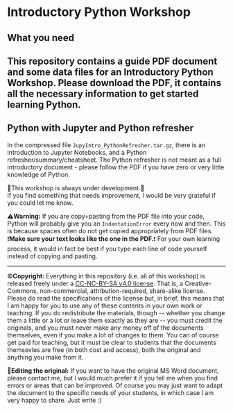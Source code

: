 # Introductory Python Workshop
## What you need
This repository contains a guide PDF document and some data files for an Introductory Python Workshop. Please download the PDF, it contains all the necessary information to get started learning Python.
-----------
## Python with Jupyter and Python refresher
In the compressed file `JupyIntro_PythonRefresher.tar.gz`, there is an introduction to Jupyter Notebooks, and a Python refresher/summary/cheatsheet. The Python refresher is not meant as a full introductory document - please follow the PDF if you have zero or very little knowledge of Python.

:construction:This workshop is always under development.:construction:<br/>
If you find something that needs improvement, I would be very grateful if you could let me know.

:warning:**Warning:** If you are copy+pasting from the PDF file into your code, Python will probably give you an ```IndentationError``` every now and then. This is because spaces often do not get copied appropriately from PDF files.<br/>
:heavy_exclamation_mark:**Make sure your text looks like the one in the PDF.**:heavy_exclamation_mark: For your own learning process, it would in fact be best if you type each line of code yourself instead of copying and pasting.

-----------
:copyright:**Copyright:** Everything in this repository (i.e. all of this workshop) is released freely under a [CC-NC-BY-SA v4.0 license](https://creativecommons.org/licenses/by-nc-sa/4.0/). That is, a Creative-Commons, non-commercial, attribution-required, share-alike license. Please do read the specifications of the license but, in brief, this means that I am happy for you to use any of these contents in your own work or teaching. If you do redistribute the materials, though -- whether you change them a little or a lot or leave them exactly as they are -- you must credit the originals, and you must never make any money off of the documents themselves, even if you make a lot of changes to them. You can of course get paid for teaching, but it must be clear to students that the documents themsevles are free (in both cost and access), both the original and anything you make from it.

:pencil:**Editing the original:** If you want to have the original MS Word document, please contact me, but I would much prefer it if you tell me when you find errors or areas that can be improved. Of course you may just want to adapt the document to the specific needs of your students, in which case I am very happy to share. Just write :)
